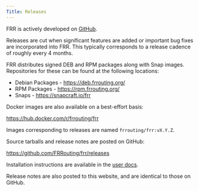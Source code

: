 ```yaml
---
Title: Releases
---
```


FRR is actively developed on [GitHub](https://github.com/FRRouting/frr).

Releases are cut when significant features are added or important bug fixes are
incorporated into FRR. This typically corresponds to a release cadence of
roughly every 4 months.

FRR distributes signed DEB and RPM packages along with Snap images.
Repositories for these can be found at the following locations:

* Debian Packages - https://deb.frrouting.org/
* RPM Packages - https://rpm.frrouting.org/
* Snaps - https://snapcraft.io/frr

Docker images are also available on a best-effort basis:

https://hub.docker.com/r/frrouting/frr

Images corresponding to releases are named `frrouting/frr:vX.Y.Z`.

Source tarballs and release notes are posted on GitHub:

https://github.com/FRRouting/frr/releases

Installation instructions are available in the [user docs](http://docs.frrouting.org/en/latest/installation.html).

Release notes are also posted to this website, and are identical to those on
GitHub.
